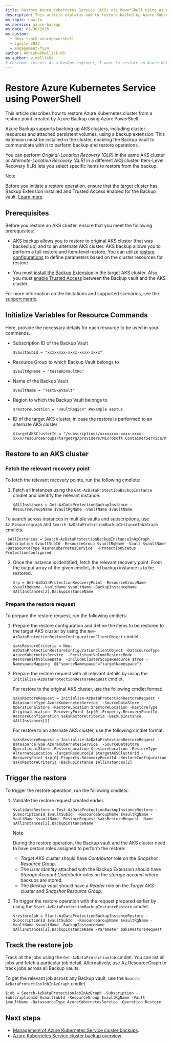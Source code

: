 ```yaml
---
title: Restore Azure Kubernetes Service (AKS) via PowerShell using Azure Backup
description: This article explains how to restore backed-up Azure Kubernetes Service (AKS) using Azure PowerShell.
ms.topic: how-to
ms.service: azure-backup
ms.date: 01/30/2025
ms.custom:
  - devx-track-azurepowershell
  - ignite-2023
  - engagement-fy24
author: AbhishekMallick-MS
ms.author: v-mallicka
# Customer intent: As a DevOps engineer, I want to restore an Azure Kubernetes Service cluster using PowerShell, so that I can recover lost resources or data efficiently with minimal downtime.
---
```


# Restore Azure Kubernetes Service using PowerShell 

This article describes how to restore Azure Kubernetes cluster from a restore point created by Azure Backup using Azure PowerShell.

Azure Backup supports backing up AKS clusters, including cluster resources and attached persistent volumes, using a backup extension. This extension must be installed in the cluster, enabling the Backup Vault to communicate with it to perform backup and restore operations.

You can perform *Original-Location Recovery (OLR)* in the same AKS cluster or *Alternate-Location Recovery (ALR)* in a different AKS cluster. Item-Level Recovery (ILR) lets you select specific items to restore from the backup.

>[!Note]
>Before you initiate a restore operation, ensure that the target cluster has Backup Extension installed and Trusted Access enabled for the Backup vault. [Learn more](azure-kubernetes-service-cluster-backup-using-powershell.md#prepare-aks-cluster-for-backup).

## Prerequisites

Before you restore an AKS cluster, ensure that you meet the following prerequisites:

- AKS backup allows you to restore to original AKS cluster (that was backed up) and to an alternate AKS cluster. AKS backup allows you to perform a full restore and item-level restore. You can utilize [restore configurations](#restore-to-an-aks-cluster) to define parameters based on the cluster resources for restore.

- You must [install the Backup Extension](azure-kubernetes-service-cluster-manage-backups.md#install-backup-extension) in the target AKS cluster. Also, you must [enable Trusted Access](azure-kubernetes-service-cluster-manage-backups.md#trusted-access-related-operations) between the Backup vault and the AKS cluster.

For more information on the limitations and supported scenarios, see the [support matrix](azure-kubernetes-service-cluster-backup-support-matrix.md).

## Initialize Variables for Resource Commands

Here, provide the necessary details for each resource to be used in your commands.

- Subscription ID of the Backup Vault

    ```azurepowershell
    $vaultSubId = "xxxxxxxx-xxxx-xxxx-xxxx"
    ```
- Resource Group to which Backup Vault belongs to

    ```azurepowershell
    $vaultRgName = "testBkpVaultRG"
    ```

- Name of the Backup Vault

    ```azurepowershell
    $vaultName = "TestBkpVault"
    ```
- Region to which the Backup Vault belongs to

    ```azurepowershell
    $restoreLocation = "vaultRegion" #example eastus
    ```

- ID of the target AKS cluster, in case the restore is performed to an alternate AKS cluster

    ```azurepowershell
    $targetAKSClusterId = "/subscriptions/xxxxxxxx-xxxx-xxxx-xxxx/resourceGroups/targetrg/providers/Microsoft.ContainerService/managedClusters/PSAKSCluster2"
    ```

## Restore to an AKS cluster 

### Fetch the relevant recovery point

To fetch the relevant recovery points, run the following cmdlets:

1. Fetch all instances using the `Get-AzDataProtectionBackupInstance` cmdlet and identify the relevant instance.

    ```azurepowershell
    $AllInstances = Get-AzDataProtectionBackupInstance -ResourceGroupName $vaultRgName -VaultName $vaultName
    ```

 To search across instances in multiple vaults and subscriptions, use `Az.Resourcegraph` and `Search-AzDataProtectionBackupInstanceInAzGraph` cmdlets.

   ```azurepowershell
    $AllInstances = Search-AzDataProtectionBackupInstanceInAzGraph -Subscription $vaultSubId -ResourceGroup $vaultRgName -Vault $vaultName -DatasourceType AzureKubernetesService  -ProtectionStatus ProtectionConfigured
   ```

2. Once the instance is identified, fetch the relevant recovery point. From the output array of the given cmdlet, third backup instance is to be restored.

    ```azurepowershell
    $rp = Get-AzDataProtectionRecoveryPoint -ResourceGroupName $vaultRgName -VaultName $vaultName -BackupInstanceName $AllInstances[2].BackupInstanceName
    ```

### Prepare the restore request

To prepare the restore request, run the following cmdlets:

1. Prepare the restore configuration and define the items to be restored to the target AKS cluster by using the `New-AzDataProtectionRestoreConfigurationClientObject` cmdlet.

    ```azurepowershell
    $aksRestoreCriteria = New-AzDataProtectionRestoreConfigurationClientObject -DatasourceType AzureKubernetesService  -PersistentVolumeRestoreMode RestoreWithVolumeData  -IncludeClusterScopeResource $true -NamespaceMapping  @{"sourceNamespace"="targetNamespace"}
    ```

2. Prepare the restore request with all relevant details by using the `Initialize-AzDataProtectionRestoreRequest` cmdlet.

   For restore to the original AKS cluster, use the following cmdlet  format:

    ```azurepowershell
    $aksRestoreRequest = Initialize-AzDataProtectionRestoreRequest -DatasourceType AzureKubernetesService  -SourceDataStore OperationalStore -RestoreLocation $restoreLocation -RestoreType OriginalLocation -RecoveryPoint $rp[0].Property.RecoveryPointId -RestoreConfiguration $aksRestoreCriteria -BackupInstance $AllInstances[2]
    ```
   For restore to an alternate AKS cluster, use the following cmdlet format:

    ```azurepowershell
    $aksRestoreRequest = Initialize-AzDataProtectionRestoreRequest -DatasourceType AzureKubernetesService  -SourceDataStore OperationalStore -RestoreLocation $restoreLocation -RestoreType AlternateLocation -TargetResourceId $targetAKSClusterId -RecoveryPoint $rp[0].Property.RecoveryPointId -RestoreConfiguration $aksRestoreCriteria -BackupInstance $AllInstances[2]
    ```

## Trigger the restore

To trigger the restore operation, run the following cmdlets:

1. Validate the restore request created earlier.

    ```azurepowershell
    $validateRestore = Test-AzDataProtectionBackupInstanceRestore -SubscriptionId $vaultSubId  -ResourceGroupName $vaultRgName -VaultName $vaultName -RestoreRequest $aksRestoreRequest -Name $AllInstances[2].BackupInstanceName
    ```

   >[!Note]
   >During the restore operation, the Backup vault and the AKS cluster need to have certain roles assigned to perform the restore:

   - *Target AKS* cluster should have *Contributor* role on the *Snapshot Resource Group*.
   - The *User Identity* attached with the Backup Extension should have *Storage Account Contributor* roles on the *storage account* where backups are stored. 
   - The *Backup vault* should have a *Reader* role on the *Target AKS cluster* and *Snapshot Resource Group*.

2. To trigger the restore operation with the request prepared earlier by using the `Start-AzDataProtectionBackupInstanceRestore` cmdlet.

    ```azurepowershell
    $restoreJob = Start-AzDataProtectionBackupInstanceRestore -SubscriptionId $vaultSubId  -ResourceGroupName $vaultRgName -VaultName $vaultName -BackupInstanceName $AllInstances[2].BackupInstanceName -Parameter $aksRestoreRequest
    ```

## Track the restore job

Track all the jobs using the `Get-AzDataProtectionJob` cmdlet. You can list all jobs and fetch a particular job detail. Alternatively, use Az.ResourceGraph to track jobs across all Backup vaults.

To get the relevant job across any Backup vault, use the `Search-AzDataProtectionJobInAzGraph` cmdlet.

```azurepowershell
$job = Search-AzDataProtectionJobInAzGraph -Subscription -SubscriptionId $vaultSubId -ResourceGroup $vaultRgName -Vault $vaultName -DatasourceType AzureKubernetesService -Operation Restore
```

## Next steps

- [Management of  Azure Kubernetes Service cluster backups](azure-kubernetes-service-cluster-manage-backups.md).
- [Azure Kubernetes Service cluster backup overview](azure-kubernetes-service-cluster-backup-concept.md).
